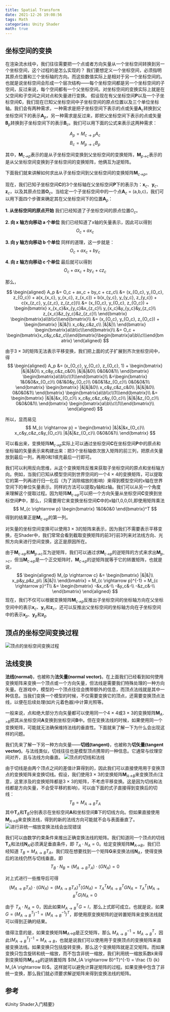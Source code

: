 ```yaml
---
title: Spatial Transform
date: 2021-12-26 19:08:56
tags: Math
categories: Unity Shader
math: true
---
```


## 坐标空间的变换 ##
在渲染流水线中，我们往往需要把一个点或者方向矢量从一个坐标空间转换到另一个坐标空间，这个过程的是怎么实现的？
我们要想定义一个坐标空间，必须指明其原点位置和三个坐标轴的方向。而这些数值实际上是相对于另一个坐标空间的。也就是说坐标空间会形成一个层次结构——每个坐标空间都是另一个坐标空间的子空间，反过来说，每个空间都有一个父坐标空间。对坐标空间的变换实际上就是在父空间和子空间之间对点和矢量进行变换。
假设现在有父坐标空间**P**以及一个子坐标空间**C**，我们现在已知父坐标空间中子坐标空间的原点位置以及三个单位坐标轴。我们会有两种需求，一种需求是把子坐标空间下表示的点或矢量**A**<sub><i>c</i></sub>转换到父坐标空间下的表示**A**<sub><i>p</i></sub>，另一种需求是反过来，即把父坐标空间下表示的点或矢量**B**<sub><i>p</i></sub>转换到子坐标空间下的表示**B**<sub><i>c</i></sub>。我们可以用下面的公式来表示这两种需求：

$$
A_p = M_{c \rightarrow p}A_c
$$
$$
B_c = M_{p \rightarrow c}B_p
$$

其中，<b>M</b><sub><i>c->p</i></sub>表示的是从子坐标空间变换到父坐标空间的变换矩阵，<b>M</b><sub><i>p->c</i></sub>表示的是从父坐标空间变换到子坐标空间的变换矩阵，他俩互为逆矩阵。

下面我们就来讲解如何求出从子坐标空间到父坐标空间的变换矩阵<b>M</b><sub><i>c->p</i></sub>。

现在，我们已知子坐标空间**C**的3个坐标轴在父坐标空间**P**下的表示为：<b>x</b><sub><i>c</i></sub>、<b>y</b><sub><i>c</i></sub>、<b>z</b><sub><i>c</i></sub>，以及其原点位置<b>O</b><sub><i>c</i></sub>。当给定一个子坐标空间中的一个点<b>A</b><sub><i>c</i></sub> = (a,b,c)，我们可以用下面四个步骤来确定其在父坐标空间下的位置<b>A</b><sub><i>p</i></sub>：

**1. 从坐标空间的原点开始**
我们已经知道了子坐标空间的原点位置$O_c$。

**2. 向 x 轴方向移动 a 个单位**
我们已经知道了x轴的矢量表示，因此可以得到
$$
O_c + ax_c
$$

**3. 向 y 轴方向移动 b 个单位**
同样的道理，这一步就是：
$$
O_c + ax_c + by_c
$$

**4. 向 z 轴方向移动 c 个单位**
最后就可以得到
$$
O_c + ax_c + by_c + cz_c
$$

那么，

$$
\begin{aligned}
A_p 
&= O_c + ax_c + by_c + cz_c\\
&= (x_{O_c}, y_{O_c}, z_{O_c}) + a(x_{x_c}, y_{x_c}, z_{x_c}) + b(x_{y_c}, y_{y_c}, z_{y_c}) + c(x_{z_c}, y_{z_c}, z_{z_c})\\
&= (x_{O_c}, y_{O_c}, z_{O_c}) + 
\begin{bmatrix}
x_{x_c}&x_{y_c}&x_{z_c}\\ 
y_{x_c}&y_{y_c}&y_{z_c}\\ 
z_{x_c}&z_{y_c}&z_{z_c}\\
\end{bmatrix}
\begin{bmatrix}a\\b\\c\\\end{bmatrix}\\
&= (x_{O_c}, y_{O_c}, z_{O_c}) + 
\begin{bmatrix}
|&|&|\\ 
x_c&y_c&z_c\\ 
|&|&|\\
\end{bmatrix}
\begin{bmatrix}a\\b\\c\\\end{bmatrix}\\
&= O_c + \begin{bmatrix}x_c&y_c&z_c\\\end{bmatrix}\begin{bmatrix}a\\b\\c\\\end{bmatrix}
\end{aligned}
$$

由于3 $\times$ 3的矩阵无法表示平移变换，我们把上面的式子扩展到齐次坐标空间中，得
$$
\begin{aligned}
A_p
&= (x_{O_c}, y_{O_c}, z_{O_c}, 1) + 
\begin{bmatrix}
|&|&|&0\\ 
x_c&y_c&z_c&0\\ 
|&|&|&0\\
0&0&0&1\\
\end{bmatrix}
\begin{bmatrix}a\\b\\c\\1\\\end{bmatrix}\\
&=\begin{bmatrix}
1&0&0&x_{O_c}\\ 
0&1&0&y_{O_c}\\ 
0&0&1&z_{O_c}\\
0&0&0&1\\
\end{bmatrix}
\begin{bmatrix}
|&|&|&0\\ 
x_c&y_c&z_c&0\\ 
|&|&|&0\\
0&0&0&1\\
\end{bmatrix}
\begin{bmatrix}a\\b\\c\\1\\\end{bmatrix}\\
&= \begin{bmatrix}
|&|&|&x_{O_c}\\ 
x_c&y_c&z_c&y_{O_c}\\ 
|&|&|&z_{O_c}\\
0&0&0&1\\
\end{bmatrix}
\begin{bmatrix}a\\b\\c\\1\\\end{bmatrix}\\
\end{aligned}
$$

所以，显而易见
$$
M_{c \rightarrow p} = 
\begin{bmatrix}
|&|&|&x_{O_c}\\ 
x_c&y_c&z_c&y_{O_c}\\ 
|&|&|&z_{O_c}\\
0&0&0&1\\
\end{bmatrix}
$$

可以看出来，变换矩阵<b>M</b><sub><i>c->p</i></sub>实际上可以通过坐标空间**C**在坐标空间**P**中的原点和坐标轴的矢量表示来构建出来：把3个坐标轴依次放入矩阵的前三列，把原点矢量放到最后一列，再用0和1填充最后一行即可。

我们可以利用反向思维，从这个变换矩阵反推来获取子坐标空间的原点和坐标轴方向。例如，当我们已知从模型空间到世界空间的一个4 $\times$ 4的变换矩阵，可以提取它的第一列再进行归一化后（为了消除缩放的影响）来得到模型空间的x轴在世界空间下的单位矢量表示。同样的方法可以提取y轴和z轴。我们可以从另一个角度来理解这个提取过程。因为矩阵<b>M</b><sub><i>c->p</i></sub>可以把一个方向矢量从坐标空间**C**变换到坐标空间**P**中，那么，只需要用它来变换坐标空间**C**中的x轴(1,0,0,0),即使用矩阵乘法
$$
M_{c \rightarrow p}
\begin{bmatrix}
1&0&0&0
\end{bmatrix}^T
$$
得到的结果正是<b>M</b><sub><i>c->p</i></sub>的第一列。


对矢量的坐标空间变换可以使用3 $\times$ 3的矩阵来表示，因为我们不需要表示平移变换，在Shader中，我们常常会看到截取变换矩阵的前3行前3列来对法线方向、光照方向来进行空间变换，这正是原因所在。

由于<b>M</b><sub><i>c->p</i></sub>和<b>M</b><sub><i>p->c</i></sub>互为逆矩阵，我们可以通过求<b>M</b><sub><i>c->p</i></sub>的逆矩阵的方式来求出<b>M</b><sub><i>p->c</i></sub>，但当<b>M</b><sub><i>c->p</i></sub>是一个正交矩阵时，<b>M</b><sub><i>c->p</i></sub>的逆矩阵就等于它的转置矩阵，也就是说，
$$
\begin{aligned}
M_{p \rightarrow c} &= 
\begin{bmatrix}
|&|&|\\ 
x_p&y_p&z_p\\ 
|&|&|\\
\end{bmatrix}
= M_{c \rightarrow p}^{-1} = M_{c \rightarrow p}^T\\
&= 
\begin{bmatrix}
-&x_c&-\\ 
-&y_c&-\\ 
-&z_c&-\\
\end{bmatrix}
\end{aligned}
$$
现在，我们不仅可以根据变换矩阵<b>M</b><sub><i>c->p</i></sub>反推出子坐标空间的坐标轴方向在父坐标空间中的表示<b>x</b><sub><i>c</i></sub>、<b>y</b><sub><i>c</i></sub>和<b>z</b><sub><i>c</i></sub>，还可以反推出父坐标空间的坐标轴方向在子坐标空间中的表示<b>x</b><sub><i>p</i></sub>、<b>y</b><sub><i>p</i></sub>和<b>z</b><sub><i>p</i></sub>

## 顶点的坐标空间变换过程 ##

![顶点的坐标空间变换过程](/posts_image/Spatial_Transform/Spatial_Transform_1.png "顶点的坐标空间变换过程")

## 法线变换 ##
**法线(normal)**，也被称为**法矢量(normal vector)**。在上面我们已经看到如何使用变换矩阵来变换一个顶点或一个方向矢量，但法线是需要我们特殊处理的一种方向矢量。在游戏中，模型的一个顶点往往会携带额外的信息，而顶点法线就是其中一种信息。当我们变换一个模型的时候，不仅需要变换它的顶点，还需要变换顶点法线，以便在后续处理(如片元着色器)中计算光照等。

一般来说，点和绝大部分方向矢量都可以使用同一个4 $\times$ 4或3 $\times$ 3的变换矩阵<b>M</b><sub><i>A->B</i></sub>把其从坐标空间**A**变换到坐标空间**B**中。但在变换法线的时候，如果使用同一个变换矩阵，可能就无法确保维持法线的垂直性。下面就来了解一下为什么会出现这样的问题。

我们先来了解一下另一种方向矢量——**切线(tangent)**，也被称为**切矢量(tangent vector)**。与法线类似，切线往往也是模型顶点携带的一种信息。它通常与纹理空间对齐，且与法线方向垂直。
![顶点的切线和法线](/posts_image/Spatial_Transform/Spatial_Transform_2.png "顶点的切线和法线")

由于切线是由两个顶点之间的差值计算得到的，因此我们可以直接使用用于变换顶点的变换矩阵来变换切线。假设，我们使用3 $\times$ 3的变换矩阵<b>M</b><sub><i>A->B</i></sub>来变换顶点(注意，这里涉及的变换矩阵都是3 $\times$ 3的矩阵，不考虑平移变换。这是因为切线和法线都是方向矢量，不会受平移的影响)，可以由下面的式子直接得到变换后的切线：
$$
T_B = M_{A \rightarrow B}T_A
$$
其中<b>T</b><sub><i>A</i></sub>和<b>T</b><sub><i>B</i></sub>分别表示在坐标空间**A**和坐标空间**B**下的切线方向。但如果直接使用<b>M</b><sub><i>A->B</i></sub>来变换法线，得到的新的法线方向可能就不会与表面垂直了。
![进行非统一缩放变换法线会出现错误](/posts_image/Spatial_Transform/Spatial_Transform_3.png "进行非统一缩放变换法线会出现错误")

我们可以由数学约束条件来推出正确变换法线的矩阵。我们知道同一个顶点的切线<b>T</b><sub><i>A</i></sub>和法线<b>N</b><sub><i>A</i></sub>必须满足垂直条件，即 $T_A \cdot N_A = 0$。给定变换矩阵<b>M</b><sub><i>A->B</i></sub>，我们已经知道 $T_B = M_{A \rightarrow B}T_A$。我们现在想要找到一个矩阵**G**来变换法线<b>N</b><sub><i>A</i></sub>，使得变换后的法线仍然与切线垂直。即
$$
T_B \cdot N_B = (M_{A \rightarrow B}T_A) \cdot (GN_A) = 0
$$

对上式进行一些推导后可得
$$
(M_{A \rightarrow B}T_A) \cdot (GN_A) = (M_{A \rightarrow B}T_A)^T(GN_A) = T_A^TM_{A \rightarrow B}^TGN_A = T_A^T(M_{A \rightarrow B}^TG)N_A = 0
$$

由于 $T_A \cdot N_A = 0$，因此如果$M_{A \rightarrow B}^TG = I$，那么上式即可成立。也就是说，如果 $G = (M_{A \rightarrow B}^T)^{-1} = (M_{A \rightarrow B}^{-1})^T$，即使用原变换矩阵的逆转置矩阵来变换法线就可以得到正确的结果。

值得注意的是，如果变换矩阵<b>M</b><sub><i>A->B</i></sub>是正交矩阵，那么 $M_{A \rightarrow B}^{-1} = M_{A \rightarrow B}^T$，因此$(M_{A \rightarrow B}^T)^{-1} = M_{A \rightarrow B}$，也就是说我们可以使用用于变换顶点的变换矩阵来直接变换法线。如果变换只包括旋转变换，那么这个变换矩阵就是正交矩阵。而如果变换只包含旋转和统一缩放，而不包含非统一缩放，我们利用统一缩放系数*k*来得到变换矩阵<b>M</b><sub><i>A->B</i></sub>的逆转置矩阵
$(M_{A \rightarrow B}^T)^{-1} = \frac {1} {k} M_{A \rightarrow B}$。这样就可以避免计算逆矩阵的过程。如果变换中包含了非统一变换，那么我们就必须要求解逆矩阵来得到变换法线的矩阵。

## 参考 ##
《Unity Shader入门精要》